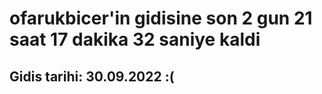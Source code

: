 # ofarukbicer'in gidisine son 2 gun 21 saat 17 dakika 32 saniye kaldi

## Gidis tarihi: 30.09.2022 :(